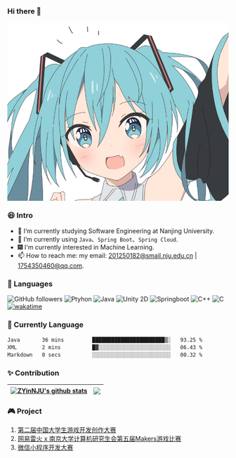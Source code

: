 ### Hi there 👋

<!--
**Martin7-1/Martin7-1** is a ✨ _special_ ✨ repository because its `README.md` (this file) appears on your GitHub profile.
-->

<div align="center">
<img hight="300" width="700" alt="JPG" align="center" src="https://github.com/Martin7-1/Martin7-1/blob/main/assets/miku.jpg">
</div>

### 😆 Intro

* 🔭 I‘m currently studying Software Engineering at Nanjing University.
* 🌱 I’m currently using `Java`、`Spring Boot`、`Spring Cloud`.
* 🎆 I'm currently interested in Machine Learning.
* 📫 How to reach me: my email: 201250182@smail.nju.edu.cn | 1754350460@qq.com.

### 💬 Languages

![GitHub followers](https://img.shields.io/github/followers/Martin7-1?style=social) ![Ptyhon](https://img.shields.io/badge/python-3.9-orange) ![Java](https://img.shields.io/badge/java-1.8-red) ![Unity 2D](https://img.shields.io/badge/Unity2D-2020.3LTS-yellow) ![Springboot](https://img.shields.io/badge/Springboot-2.6+-brightgreen) ![C++](https://img.shields.io/badge/C++-gcc9.0+-blue) ![C](https://img.shields.io/badge/C-gcc9.0+-blue) [![wakatime](https://wakatime.com/badge/user/78a50d96-aff1-476c-b5d7-c89f839f4752.svg)](https://wakatime.com/@78a50d96-aff1-476c-b5d7-c89f839f4752)

### 🧸 Currently Language

<!--START_SECTION:waka-->

```txt
Java       36 mins         ███████████████████████▒░   93.25 %
XML        2 mins          █▓░░░░░░░░░░░░░░░░░░░░░░░   06.43 %
Markdown   0 secs          ░░░░░░░░░░░░░░░░░░░░░░░░░   00.32 %
```

<!--END_SECTION:waka-->

### ✨ Contribution

| <a href="https://github.com/anuraghazra/github-readme-stats"><img align="center" src="https://github-readme-stats.vercel.app/api?username=Martin7-1&count_private=true&count_private=true&theme=tokyonight&include_all_commits=true&hide_border=true" alt="ZYinNJU's github stats" /></a> | <a href="https://github.com/anuraghazra/github-readme-stats"><img align="center" src="https://github-readme-stats.vercel.app/api/top-langs/?username=Martin7-1&layout=compact&theme=tokyonight&hide_border=true" /></a> |
| ------------- | ------------- |

### 🎮 Project

1. [第二届中国大学生游戏开发创作大赛](https://www.bilibili.com/video/BV1uB4y1U7cs?spm_id_from=333.999.0.0)
2. [网易雷火 x 南京大学计算机研究生会第五届Makers游戏比赛](https://www.bilibili.com/video/BV1hq4y1u71m?spm_id_from=333.999.0.0)
3. [微信小程序开发大赛](https://www.bilibili.com/video/BV1xN4y1g7AS?spm_id_from=333.999.0.0&vd_source=ebbb8f26287895ee10e68ba66dded3d9)

